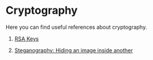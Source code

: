 # Cryptography

Here you can find useful references about cryptography.

1. [RSA Keys](http://blog.thedigitalcatonline.com/blog/2018/04/25/rsa-keys/) 

2. [Steganography: Hiding an image inside another](https://towardsdatascience.com/steganography-hiding-an-image-inside-another-77ca66b2acb1) 

      


